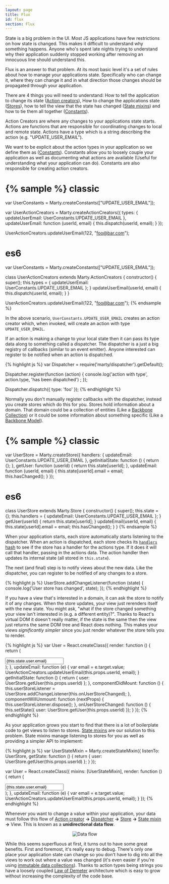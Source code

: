 ```yaml
---
layout: page
title: Flux
id: flux
section: Flux
---
```


State is a big problem in the UI. Most JS applications have few restrictions on how state is changed. This makes it difficult to understand why something happens. Anyone who's spent late nights trying to understand why their application suddenly stopped working after removing an innocuous line should understand this.

Flux is an answer to that problem. At its most basic level it's a set of rules about how to manage your applications state. Specifically who can change it, where they can change it and in what direction those changes should be propagated through your application.

There are 4 things you will need to understand: How to tell the application to change its state ([Action creators](/guides/action-creators/index.html)), How to change the applications state ([Stores](/guides/stores/index.html)), how to tell the view that the state has changed ([State mixins](/guides/state-mixin/index.html)) and how to tie them all together ([Constants](/guides/constants/index.html)).

Action Creators are where any changes to your applications state starts. Actions are functions that are responsible for coordinating changes to local and remote state. Actions have a type which is a string describing the action (e.g. "UPDATE\_USER_EMAIL").

We want to be explicit about the action types in your application so we define them as ([Constants](/guides/constants/index.html)). Constants allow you to loosely couple your application as well as documenting what actions are available (Useful for understanding what your application can do). Constants are also responsible for creating action creators.

{% sample %}
classic
=======
var UserConstants = Marty.createConstants(["UPDATE_USER_EMAIL"]);

var UserActionCreators = Marty.createActionCreators({
  types: {
    updateUserEmail: UserConstants.UPDATE_USER_EMAIL
  },
  updateUserEmail: function (userId, email) {
    this.dispatch(userId, email);
  }
});

UserActionCreators.updateUserEmail(122, "foo@bar.com");

es6
===
var UserConstants = Marty.createConstants(["UPDATE_USER_EMAIL"]);

class UserActionCreators extends Marty.ActionCreators {
  constructor() {
    super();
    this.types = {
      updateUserEmail: UserConstants.UPDATE_USER_EMAIL
    };
  }
  updateUserEmail(userId, email) {
    this.dispatch(userId, email);
  }
}

UserActionCreators.updateUserEmail(122, "foo@bar.com");
{% endsample %}

In the above scenario, ``UserConstants.UPDATE_USER_EMAIL`` creates an action creator which, when invoked, will create an action with type `UPDATE_USER_EMAIL`.

If an action is making a change to your local state then it can pass its type data along to something called a dispatcher. The dispatcher is a just a big registry of callbacks (similar to an event emitter). Anyone interested can register to be notified when an action is dispatched.

{% highlight js %}
var Dispatcher = require('marty/dispatcher').getDefault();

Dispatcher.register(function (action) {
  console.log('action with type', action.type, 'has been dispatched') ;
});

Dispatcher.dispatch({
  type: 'foo'
});
{% endhighlight %}

Normally you don't manually register callbacks with the dispatcher, instead you create stores which do this for you. Stores hold information about a domain. That domain could be a collection of entities (Like a [Backbone Collection](http://backbonejs.org/#Collection)) or it could be some information about something specific (Like a [Backbone Model](http://backbonejs.org/#Model)).

{% sample %}
classic
=======
var UserStore = Marty.createStore({
  handlers: {
    updateEmail: UserConstants.UPDATE_USER_EMAIL
  },
  getInitialState: function () {
    return {};
  },
  getUser: function (userId) {
    return this.state[userId];
  },
  updateEmail: function (userId, email) {
    this.state[userId].email = email;
    this.hasChanged();
  }
});

es6
===
class UserStore extends Marty.Store {
  constructor() {
    super();
    this.state = {};
    this.handlers = {
      updateEmail: UserConstants.UPDATE_USER_EMAIL
    };
  }
  getUser(userId) {
    return this.state[userId];
  }
  updateEmail(userId, email) {
    this.state[userId].email = email;
    this.hasChanged();
  }
}
{% endsample %}

When your application starts, each store automatically starts listening to the dispatcher. When an action is dispatched, each store checks its [``handlers`` hash](/api/stores/index.html#handlers) to see if the store has a handler for the actions type. If it does it will call that handler, passing in the actions data. The action handler then updates its internal state (all stored in ``this.state``).

The next (and final) step is to notify views about the new data. Like the dispatcher, you can register to be notified of any changes to a store.

{% highlight js %}
UserStore.addChangeListener(function (state) {
  console.log('User store has changed', state);
});
{% endhighlight %}

If you have a view that's interested in a domain, it can ask the store to notify it of any changes. When the store updates, your view just rerenders itself with the new state. You might ask, "what if the store changed something your view isn't interested in (e.g. a different entity)?". Thanks to React's virtual DOM it doesn't really matter, if the state is the same then the view just returns the same DOM tree and React does nothing. This makes your views *significantly simpler* since you just render whatever the store tells you to render.

{% highlight js %}
var User = React.createClass({
  render: function () {
    return (
      <div className="user">
        <input type="text"
               onChange={this.updateEmail}
               value={this.state.user.email}></input>
      </div>
    );
  },
  updateEmail: function (e) {
    var email = e.target.value;
    UserActionCreators.updateUserEmail(this.props.userId, email);
  }
  getInitialState: function () {
    return {
      user: UserStore.getUser(this.props.userId)
    };
  },
  componentDidMount: function () {
    this.userStoreListener = UserStore.addChangeListener(this.onUserStoreChanged);
  },
  componentWillUnmount: function (nextProps) {
    this.userStoreListener.dispose();
  },
  onUserStoreChanged: function () {
    this.setState({
      user: UserStore.getUser(this.props.userId)
    });
  }
});
{% endhighlight %}

As your application grows you start to find that there is a lot of boilerplate code to get views to listen to stores. [State mixins](/guides/state-mixin/index.html) are our solution to this problem. State mixins manage listening to stores for you as well as providing a simpler API to implement:

{% highlight js %}
var UserStateMixin = Marty.createStateMixin({
  listenTo: UserStore,
  getState: function () {
    return {
      user: UserStore.getUser(this.props.userId)
    };
  }
});

var User = React.createClass({
  mixins: [UserStateMixin],
  render: function () {
    return (
      <div className="user">
        <input type="text"
               onChange={this.updateEmail}
               value={this.state.user.email}></input>
      </div>
    );
  },
  updateEmail: function (e) {
    var email = e.target.value;
    UserActionCreators.updateUserEmail(this.props.userId, email);
  }
});
{% endhighlight %}

Whenever you want to change a value within your application, your data must follow this flow of [Action creator](/guides/action-creators/index.html) **->** [Dispatcher](/guides/dispatcher/index.html) **->** [Store](/guides/stores/index.html) **->** [State mixin](/guides/state-mixin/index.html) **->** View. This is known as a **unidirectional data flow**.

<center>
  <img src="/img/data-flow.png" alt="Data flow"/>
</center>

While this seems superfluous at first, it turns out to have some great benefits. First and foremost, it's really easy to debug. There's only one place your application state can change so you don't have to dig into all the views to work out where a value was changed (it's even easier if you're using [immutable data collections](/guides/stores/immutable-data-collections.html)). Thanks to action types being strings you have a loosely coupled [Law of Demeter](http://en.wikipedia.org/wiki/Law_of_Demeter) architecture which is easy to grow without increasing the complexity of the code base.
